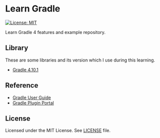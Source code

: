 # Learn Gradle

[![License: MIT](https://img.shields.io/badge/License-MIT-blue.svg)](/LICENSE)

Learn Gradle 4 features and example repository.

## Library

These are some libraries and its version which I use during this learning.

- [Gradle 4.10.1](https://gradle.org/)


## Reference

- [Gradle User Guide](https://docs.gradle.org/current/userguide/userguide.html)
- [Gradle Plugin Portal](https://plugins.gradle.org/)

## License
Licensed under the MIT License. See [LICENSE](/LICENSE) file.
